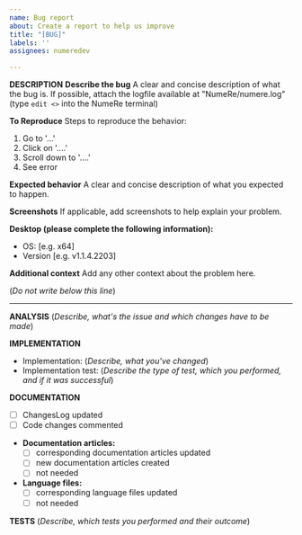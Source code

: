 ```yaml
---
name: Bug report
about: Create a report to help us improve
title: "[BUG]"
labels: ''
assignees: numeredev

---
```


**DESCRIPTION**
**Describe the bug**
A clear and concise description of what the bug is. If possible, attach the logfile available at "NumeRe/numere.log" (type `edit <>` into the NumeRe terminal)

**To Reproduce**
Steps to reproduce the behavior:
1. Go to '...'
2. Click on '....'
3. Scroll down to '....'
4. See error

**Expected behavior**
A clear and concise description of what you expected to happen.

**Screenshots**
If applicable, add screenshots to help explain your problem.

**Desktop (please complete the following information):**
 - OS: [e.g. x64]
 - Version [e.g. v1.1.4.2203]

**Additional context**
Add any other context about the problem here.

(*Do not write below this line*)

-----------------------------------------------------

**ANALYSIS**
(*Describe, what's the issue and which changes have to be made*)

**IMPLEMENTATION**
* Implementation: (*Describe, what you've changed*) 
* Implementation test: (*Describe the type of test, which you performed, and if it was successful*)

**DOCUMENTATION**
* [ ] ChangesLog updated
* [ ] Code changes commented
* **Documentation articles:**
    * [ ] corresponding documentation articles updated
    * [ ] new documentation articles created
    * [ ] not needed
* **Language files:**
    * [ ] corresponding language files updated
    * [ ] not needed

**TESTS**
(*Describe, which tests you performed and their outcome*)
